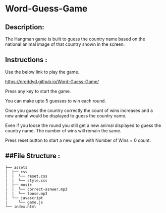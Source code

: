 # Word-Guess-Game

Description:
--------------

The Hangman game is built to guess the country name based on the national animal image of that country shown in the screen.

Instructions : 
--------------
Use the below link to play the game.

https://nreddyd.github.io/Word-Guess-Game/

Press any key to start the game.

You can make upto 5 guesses to win each round.

Once you guess the country correctly the count of wins increases and a new animal would be displayed to guess the country name.

Even if you loose the round you still get a new animal displayed to guess the country name. The number of wins will remain the same.

Press reset button to start a new game with Number of Wins = 0 count.

##File Structure :
-------------------

```
├── assets
|  ├── css
|  |  └── reset.css
|  |  └── style.css
|  ├── music
|  |  └── correct-asnwer.mp3
|  |  └── loose.mp3
|  └── javascript
|     └── game.js
└── index.html
```


